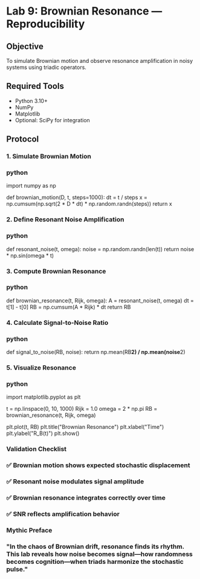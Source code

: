 # Lab 9: Brownian Resonance — Reproducibility

## Objective
To simulate Brownian motion and observe resonance amplification in noisy systems using triadic operators.

## Required Tools
- Python 3.10+
- NumPy
- Matplotlib
- Optional: SciPy for integration

## Protocol

### 1. Simulate Brownian Motion
### python
import numpy as np

def brownian_motion(D, t, steps=1000):
    dt = t / steps
    x = np.cumsum(np.sqrt(2 * D * dt) * np.random.randn(steps))
    return x

### 2. Define Resonant Noise Amplification
### python
def resonant_noise(t, omega):
    noise = np.random.randn(len(t))
    return noise * np.sin(omega * t)

### 3. Compute Brownian Resonance
### python
def brownian_resonance(t, Rijk, omega):
    A = resonant_noise(t, omega)
    dt = t[1] - t[0]
    RB = np.cumsum(A * Rijk) * dt
    return RB

### 4. Calculate Signal-to-Noise Ratio
### python
def signal_to_noise(RB, noise):
    return np.mean(RB**2) / np.mean(noise**2)

### 5. Visualize Resonance
### python
import matplotlib.pyplot as plt

t = np.linspace(0, 10, 1000)
Rijk = 1.0
omega = 2 * np.pi
RB = brownian_resonance(t, Rijk, omega)

plt.plot(t, RB)
plt.title("Brownian Resonance")
plt.xlabel("Time")
plt.ylabel("R_B(t)")
plt.show()

### Validation Checklist
### ✅ Brownian motion shows expected stochastic displacement
### ✅ Resonant noise modulates signal amplitude
### ✅ Brownian resonance integrates correctly over time
### ✅ SNR reflects amplification behavior

### Mythic Preface
### "In the chaos of Brownian drift, resonance finds its rhythm. This lab reveals how noise becomes signal—how randomness becomes cognition—when triads harmonize the stochastic pulse."
